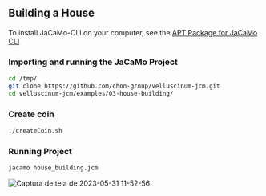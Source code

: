 ## Building a House
To install JaCaMo-CLI on your computer, see the [APT Package for JaCaMo CLI](https://github.com/chon-group/dpkg-jacamo)

### Importing and running the JaCaMo Project
```sh
cd /tmp/
git clone https://github.com/chon-group/velluscinum-jcm.git
cd velluscinum-jcm/examples/03-house-building/
```

### Create coin
```sh
./createCoin.sh 
```

### Running Project

```sh
jacamo house_building.jcm
```
![Captura de tela de 2023-05-31 11-52-56](https://github.com/chon-group/velluscinum-jcm/assets/32855001/5b3c789a-1e8f-4c47-8192-4e27277c36b6)

